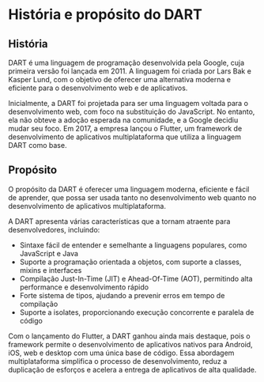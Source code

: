 # História e propósito do DART

## História

DART é uma linguagem de programação desenvolvida pela Google, cuja primeira versão foi lançada em 2011. A linguagem foi criada por Lars Bak e Kasper Lund, com o objetivo de oferecer uma alternativa moderna e eficiente para o desenvolvimento web e de aplicativos.

Inicialmente, a DART foi projetada para ser uma linguagem voltada para o desenvolvimento web, com foco na substituição do JavaScript. No entanto, ela não obteve a adoção esperada na comunidade, e a Google decidiu mudar seu foco. Em 2017, a empresa lançou o Flutter, um framework de desenvolvimento de aplicativos multiplataforma que utiliza a linguagem DART como base.

## Propósito

O propósito da DART é oferecer uma linguagem moderna, eficiente e fácil de aprender, que possa ser usada tanto no desenvolvimento web quanto no desenvolvimento de aplicativos multiplataforma.

A DART apresenta várias características que a tornam atraente para desenvolvedores, incluindo:

- Sintaxe fácil de entender e semelhante a linguagens populares, como JavaScript e Java
- Suporte a programação orientada a objetos, com suporte a classes, mixins e interfaces
- Compilação Just-In-Time (JIT) e Ahead-Of-Time (AOT), permitindo alta performance e desenvolvimento rápido
- Forte sistema de tipos, ajudando a prevenir erros em tempo de compilação
- Suporte a isolates, proporcionando execução concorrente e paralela de código


Com o lançamento do Flutter, a DART ganhou ainda mais destaque, pois o framework permite o desenvolvimento de aplicativos nativos para Android, iOS, web e desktop com uma única base de código. Essa abordagem multiplataforma simplifica o processo de desenvolvimento, reduz a duplicação de esforços e acelera a entrega de aplicativos de alta qualidade.


